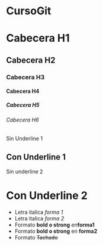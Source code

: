 # CursoGit

# Cabecera H1
## Cabecera H2
### Cabecera H3
#### Cabecera H4
##### Cabecera H5
###### Cabecera H6

Sin Underline 1

Con Underline 1
----

Sin underline 2

Con Underline 2
====
- Letra italica *forma 1*
- Letra italica _forma 2_
- Formato **bold o strong** en**forma1**
- Formato __bold o strong__ en __forma2__
- Formato ~~Tachado~~





